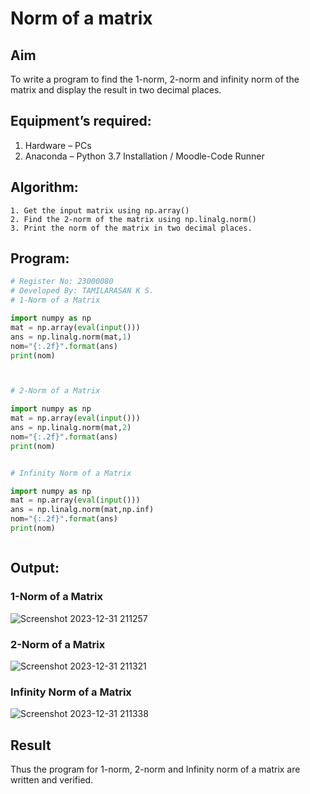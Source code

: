 # Norm of a matrix
## Aim
To write a program to find the 1-norm, 2-norm and infinity norm of the matrix and display the result in two decimal places.
## Equipment’s required:
1.	Hardware – PCs
2.	Anaconda – Python 3.7 Installation / Moodle-Code Runner
## Algorithm:
	1. Get the input matrix using np.array()   
    2. Find the 2-norm of the matrix using np.linalg.norm()
	3. Print the norm of the matrix in two decimal places.
## Program:
```Python
# Register No: 23000080
# Developed By: TAMILARASAN K S.
# 1-Norm of a Matrix

import numpy as np
mat = np.array(eval(input()))
ans = np.linalg.norm(mat,1)
nom="{:.2f}".format(ans)
print(nom)



# 2-Norm of a Matrix

import numpy as np
mat = np.array(eval(input()))
ans = np.linalg.norm(mat,2)
nom="{:.2f}".format(ans)
print(nom)


# Infinity Norm of a Matrix

import numpy as np
mat = np.array(eval(input()))
ans = np.linalg.norm(mat,np.inf)
nom="{:.2f}".format(ans)
print(nom) 



```

## Output:
### 1-Norm of a Matrix
![Screenshot 2023-12-31 211257](https://github.com/Aaron-0111/Norm-of-a-matrix/assets/149347631/b52506d8-6afb-4a78-b405-d072b3d53286)

### 2-Norm of a Matrix
![Screenshot 2023-12-31 211321](https://github.com/Aaron-0111/Norm-of-a-matrix/assets/149347631/d864c7f0-70f3-4728-9866-acc4ba2eab5e)


### Infinity Norm of a Matrix
![Screenshot 2023-12-31 211338](https://github.com/Aaron-0111/Norm-of-a-matrix/assets/149347631/88b02a82-7d59-494c-aff5-e5098ebc5eaa)


## Result
Thus the program for 1-norm, 2-norm and Infinity norm of a matrix are written and verified.
